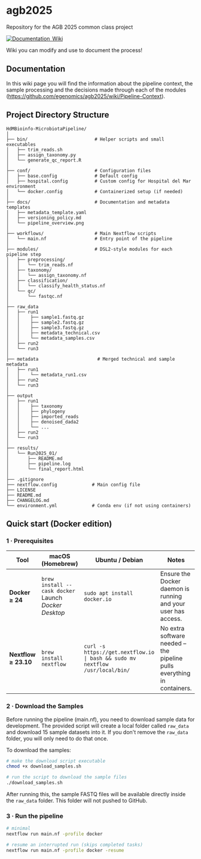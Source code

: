# agb2025
Repository for the AGB 2025 common class project

[![Documentation  Wiki](https://img.shields.io/static/v1?label=Documentation&message=Wiki&labelColor=black&color=blue&logo=github&logoColor=white)](https://github.com/egenomics/agb2025/wiki)


Wiki you can modify and use to document the process!

## Documentation

In this wiki page you will find the information about the pipeline context, the sample processing and the decisions made through each of the modules (https://github.com/egenomics/agb2025/wiki/Pipeline-Context).

## Project Directory Structure

```text
HdMBioinfo-MicrobiotaPipeline/
│
├── bin/                         # Helper scripts and small executables
│   ├── trim_reads.sh
│   ├── assign_taxonomy.py
│   └── generate_qc_report.R
│
├── conf/                        # Configuration files
│   ├── base.config              # Default config
│   ├── hospital.config          # Custom config for Hospital del Mar environment
│   └── docker.config            # Containerized setup (if needed)
│
├── docs/                        # Documentation and metadata templates
│   ├── metadata_template.yaml
│   ├── versioning_policy.md
│   └── pipeline_overview.png
│
├── workflows/                   # Main Nextflow scripts
│   └── main.nf                  # Entry point of the pipeline
│
├── modules/                     # DSL2-style modules for each pipeline step
│   ├── preprocessing/
│   │   └── trim_reads.nf
│   ├── taxonomy/
│   │   └── assign_taxonomy.nf
│   ├── classification/
│   │   └── classify_health_status.nf
│   └── qc/
│       └── fastqc.nf
│
├── raw_data
│   ├── run1
│   │    ├── sample1.fastq.gz
│   │    ├── sample2.fastq.gz
│   │    ├── sample3.fastq.gz
│   │    ├── metadata_technical.csv
│   │    └── metadata_samples.csv
│   ├── run2
│   └── run3
│
├── metadata                      # Merged technical and sample metadata
│   ├── run1
│   │    └── metadata_run1.csv
│   ├── run2
│   └── run3
│
├── output
│   ├── run1
│   │    ├── taxonomy
│   │    ├── phylogeny
│   │    ├── imported_reads
│   │    ├── denoised_dada2
│   │    └── ...
│   ├── run2
│   └── run3
│
├── results/
│   └── Run2025_01/
│       ├── README.md
│       ├── pipeline.log
│       └── final_report.html
│
├── .gitignore
├── nextflow.config             # Main config file
├── LICENSE
├── README.md
├── CHANGELOG.md
└── environment.yml             # Conda env (if not using containers)
```

## Quick start (Docker edition)

### 1 · Prerequisites

| Tool               | macOS (Homebrew)                                                            | Ubuntu / Debian                                                           | Notes                                                         |
|--------------------|-----------------------------------------------------------------------------|---------------------------------------------------------------------------|---------------------------------------------------------------|
| **Docker ≥ 24**    | `brew install --cask docker`<br/>Launch *Docker Desktop*                     | `sudo apt install docker.io`                                              | Ensure the Docker daemon is running and your user has access. |
| **Nextflow ≥ 23.10** | `brew install nextflow`                                                    | `curl -s https://get.nextflow.io \| bash && sudo mv nextflow /usr/local/bin/` | No extra software needed – the pipeline pulls everything in containers. |

### 2 · Download the Samples

Before running the pipeline (main.nf), you need to download sample data for development. The provided script will create a local folder called `raw_data` and download 15 sample datasets into it. If you don't remove the `raw_data` folder, you will only need to do that once.

To download the samples:

```bash
# make the download script executable
chmod +x download_samples.sh

# run the script to download the sample files
./download_samples.sh
```

After running this, the sample FASTQ files will be available directly inside the `raw_data` folder. This folder will not pushed to GitHub.

### 3 · Run the pipeline
```bash
# minimal
nextflow run main.nf -profile docker

# resume an interrupted run (skips completed tasks)
nextflow run main.nf -profile docker -resume
```
